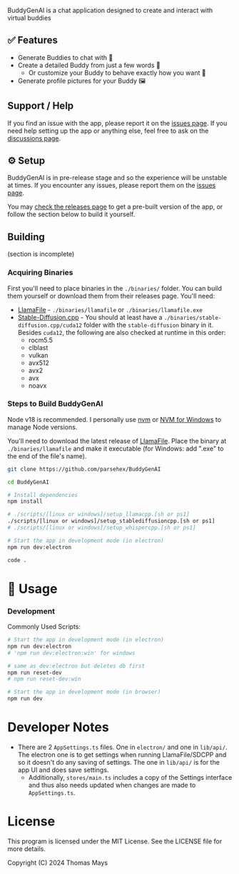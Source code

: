 BuddyGenAI is a chat application designed to create and interact with virtual buddies

## ✅ Features

- Generate Buddies to chat with 🤖
- Create a detailed Buddy from just a few words 📝
  - Or customize your Buddy to behave exactly how you want 🎨
- Generate profile pictures for your Buddy 🖼️

## Support / Help

If you find an issue with the app, please report it on the [issues page](https://github.com/parsehex/BuddyGenAI/issues). If you need help setting up the app or anything else, feel free to ask on the [discussions page](https://github.com/parsehex/BuddyGenAI/discussions).

## ⚙️ Setup

BuddyGenAI is in pre-release stage and so the experience will be unstable at times. If you encounter any issues, please report them on the [issues page](https://github.com/parsehex/BuddyGenAI/issues).

You may [check the releases page](https://github.com/parsehex/BuddyGenAI/releases) to get a pre-built version of the app, or follow the section below to build it yourself.

## Building

(section is incomplete)

### Acquiring Binaries

First you'll need to place binaries in the `./binaries/` folder. You can build them yourself or download them from their releases page. You'll need:

- [LlamaFile](https://github.com/Mozilla-Ocho/llamafile) - `./binaries/llamafile` or `./binaries/llamafile.exe`
- [Stable-Diffusion.cpp](https://github.com/leejet/stable-diffusion.cpp) - You should at least have a `./binaries/stable-diffusion.cpp/cuda12` folder with the `stable-diffusion` binary in it. Besides `cuda12`, the following are also checked at runtime in this order:
  - rocm5.5
  - clblast
  - vulkan
  - avx512
  - avx2
  - avx
  - noavx

### Steps to Build BuddyGenAI

Node v18 is recommended. I personally use [nvm](https://github.com/nvm-sh/nvm) or [NVM for Windows](https://github.com/coreybutler/nvm-windows) to manage Node versions.

You'll need to download the latest release of [LlamaFile](https://github.com/Mozilla-Ocho/llamafile). Place the binary at `./binaries/llamafile` and make it executable (for Windows: add ".exe" to the end of the file's name).

```bash
git clone https://github.com/parsehex/BuddyGenAI

cd BuddyGenAI

# Install dependencies
npm install

# ./scripts/[linux or windows]/setup_llamacpp.[sh or ps1]
./scripts/[linux or windows]/setup_stablediffusioncpp.[sh or ps1]
# ./scripts/[linux or windows]/setup_whispercpp.[sh or ps1]

# Start the app in development mode (in electron)
npm run dev:electron

code .
```

# 📡 Usage

### Development

Commonly Used Scripts:

```bash
# Start the app in development mode (in electron)
npm run dev:electron
# 'npm run dev:electron:win' for windows

# same as dev:electron but deletes db first
npm run reset-dev
# npm run reset-dev:win

# Start the app in development mode (in browser)
npm run dev
```

# Developer Notes

- There are 2 `AppSettings.ts` files. One in `electron/` and one in `lib/api/`. The electron one is to get settings when running LlamaFile/SDCPP and so it doesn't do any saving of settings. The one in `lib/api/` is for the app UI and does save settings.
  - Additionally, `stores/main.ts` includes a copy of the Settings interface and thus also needs updated when changes are made to `AppSettings.ts`.

# License

This program is licensed under the MIT License. See the LICENSE file for more details.

Copyright (C) 2024 Thomas Mays
